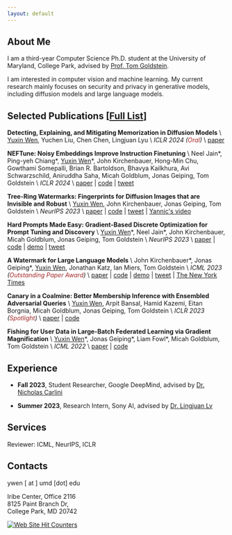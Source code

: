 ```yaml
---
layout: default
---
```


## About Me
I am a third-year Computer Science Ph.D. student at the University of Maryland, College Park, advised by [Prof. Tom Goldstein](https://www.cs.umd.edu/~tomg/). 

I am interested in computer vision and machine learning. My current research mainly focuses on security and privacy in generative models, including diffusion models and large language models.

## Selected Publications \[[Full List](https://scholar.google.com/citations?user=oUYfjg0AAAAJ&hl=en)\]

__Detecting, Explaining, and Mitigating Memorization in Diffusion Models__ \\
<u>Yuxin Wen</u>, Yuchen Liu, Chen Chen, Lingjuan Lyu \\
_ICLR 2024 (<span style="color:#A52A2A">Oral</span>)_ \\
[paper](https://openreview.net/forum?id=84n3UwkH7b&referrer=%5BAuthor%20Console%5D(%2Fgroup%3Fid%3DICLR.cc%2F2024%2FConference%2FAuthors%23your-submissions))

__NEFTune: Noisy Embeddings Improve Instruction Finetuning__ \\
Neel Jain\*, Ping-yeh Chiang\*, <u>Yuxin Wen</u>\*, John Kirchenbauer, Hong-Min Chu, Gowthami Somepalli, Brian R. Bartoldson, Bhavya Kailkhura, Avi Schwarzschild, Aniruddha Saha, Micah Goldblum, Jonas Geiping, Tom Goldstein \\
_ICLR 2024_ \\
[paper](https://arxiv.org/abs/2310.05914) | [code](https://github.com/neelsjain/NEFTune) | [tweet](https://x.com/tomgoldsteincs/status/1712498076340932855?s=20)

__Tree-Ring Watermarks: Fingerprints for Diffusion Images that are Invisible and Robust__ \\
<u>Yuxin Wen</u>, John Kirchenbauer, Jonas Geiping, Tom Goldstein \\
_NeurIPS 2023_ \\
[paper](https://arxiv.org/abs/2305.20030) | [code](https://github.com/YuxinWenRick/tree-ring-watermark) | [tweet](https://twitter.com/jonasgeiping/status/1664379589034950659) | [Yannic's video](https://www.youtube.com/watch?v=WncUlZYpdq4)

__Hard Prompts Made Easy: Gradient-Based Discrete Optimization for Prompt Tuning and Discovery__ \\
<u>Yuxin Wen</u>\*, Neel Jain\*, John Kirchenbauer, Micah Goldblum, Jonas Geiping, Tom Goldstein \\
_NeurIPS 2023_ \\
[paper](https://arxiv.org/abs/2302.03668) | [code](https://github.com/YuxinWenRick/hard-prompts-made-easy) | [demo](https://huggingface.co/spaces/tomg-group-umd/pez-dispenser) | [tweet](https://twitter.com/tomgoldsteincs/status/1623358917110538240)

__A Watermark for Large Language Models__ \\
John Kirchenbauer\*, Jonas Geiping\*, <u>Yuxin Wen</u>, Jonathan Katz, Ian Miers, Tom Goldstein \\
_ICML 2023 (<span style="color:#A52A2A">Outstanding Paper Award</span>)_ \\
[paper](https://arxiv.org/abs/2301.10226) | [code](https://github.com/jwkirchenbauer/lm-watermarking) | [demo](https://huggingface.co/spaces/tomg-group-umd/lm-watermarking) | [tweet](https://twitter.com/tomgoldsteincs/status/1618287665006403585) | [The New York Times](https://www.nytimes.com/interactive/2023/02/17/business/ai-text-detection.html)

__Canary in a Coalmine: Better Membership Inference with Ensembled Adversarial Queries__ \\
<u>Yuxin Wen</u>, Arpit Bansal, Hamid Kazemi, Eitan Borgnia, Micah Goldblum, Jonas Geiping, Tom Goldstein \\
_ICLR 2023 (<span style="color:#A52A2A">Spotlight</span>)_ \\
[paper](https://arxiv.org/abs/2210.10750) | [code](https://github.com/YuxinWenRick/canary-in-a-coalmine)

__Fishing for User Data in Large-Batch Federated Learning via Gradient Magnification__ \\
<u>Yuxin Wen</u>\*, Jonas Geiping\*, Liam Fowl\*, Micah Goldblum, Tom Goldstein \\
_ICML 2022_ \\
[paper](https://arxiv.org/abs/2202.00580) | [code](https://github.com/JonasGeiping/breaching)

## Experience
- **Fall 2023**, Student Researcher, Google DeepMind, advised by [Dr. Nicholas Carlini](https://nicholas.carlini.com/)

- **Summer 2023**, Research Intern, Sony AI, advised by [Dr. Lingjuan Lv](https://sites.google.com/view/lingjuan-lyu/home)

## Services
Reviewer: ICML, NeurIPS, ICLR

## Contacts
ywen [ at ] umd [dot] edu

Iribe Center, Office 2116  
8125 Paint Branch Dr,  
College Park, MD 20742

<a href="https://www.easycounter.com/">
<img src="https://www.easycounter.com/counter.php?ywen"
border="0" alt="Web Site Hit Counters"></a>